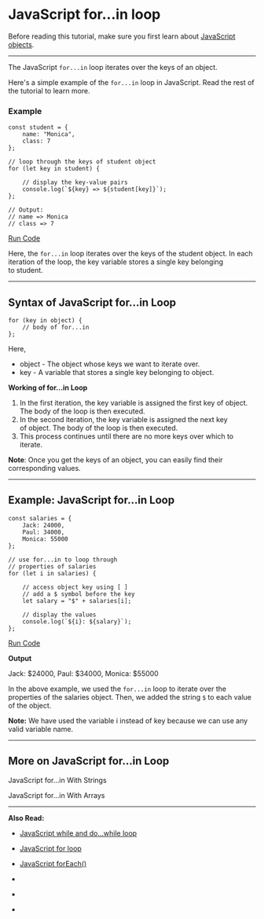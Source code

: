 # JavaScript for...in loop

Before reading this tutorial, make sure you first learn about [JavaScript objects](https://www.programiz.com/javascript/object).

---

The JavaScript `for...in` loop iterates over the keys of an object.

Here's a simple example of the `for...in` loop in JavaScript. Read the rest of the tutorial to learn more.

### Example

```
const student = {
    name: "Monica",
    class: 7
};

// loop through the keys of student object
for (let key in student) {

    // display the key-value pairs
    console.log(`${key} => ${student[key]}`);
};

// Output:
// name => Monica
// class => 7
```

[Run Code](https://www.programiz.com/javascript/online-compiler)

Here, the `for...in` loop iterates over the keys of the student object. In each iteration of the loop, the key variable stores a single key belonging to student.

---

## Syntax of JavaScript for...in Loop

```
for (key in object) {
    // body of for...in
};
```

Here,

- object - The object whose keys we want to iterate over.
- key - A variable that stores a single key belonging to object.

**Working of for...in Loop**

1. In the first iteration, the key variable is assigned the first key of object. The body of the loop is then executed.
2. In the second iteration, the key variable is assigned the next key of object. The body of the loop is then executed.
3. This process continues until there are no more keys over which to iterate.

**Note**: Once you get the keys of an object, you can easily find their corresponding values.

---

## Example: JavaScript for...in Loop

```
const salaries = {
    Jack: 24000,
    Paul: 34000,
    Monica: 55000
};

// use for...in to loop through
// properties of salaries
for (let i in salaries) {

    // access object key using [ ]
    // add a $ symbol before the key
    let salary = "$" + salaries[i];

    // display the values
    console.log(`${i}: ${salary}`);
};
```

[Run Code](https://www.programiz.com/javascript/online-compiler)

**Output**

Jack: $24000,
Paul: $34000,
Monica: $55000

In the above example, we used the `for...in` loop to iterate over the properties of the salaries object. Then, we added the string `$` to each value of the object.

**Note:** We have used the variable i instead of key because we can use any valid variable name.

---

## More on JavaScript for...in Loop

JavaScript for...in With Strings

[](https://www.programiz.com/javascript/string)

[](https://www.programiz.com/javascript/online-compiler)

JavaScript for...in With Arrays

[](https://www.programiz.com/javascript/array)

[](https://www.programiz.com/javascript/online-compiler)

[](https://www.programiz.com/javascript/for-of)

---

**Also Read:**

- [JavaScript while and do...while loop](https://www.programiz.com/javascript/while-loop)
- [JavaScript for loop](https://www.programiz.com/javascript/for-loop)
- [JavaScript forEach()](https://www.programiz.com/javascript/forEach)

- [](https://www.programiz.com/javascript/for-in#introduction)
- [](https://www.programiz.com/javascript/for-in#syntax)
- [](https://www.programiz.com/javascript/for-in#example)